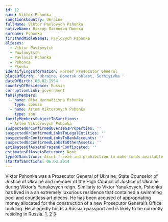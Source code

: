 ```yaml
---
id: 12
name: Viktor Pshonka
sanctionsCountry: Ukraine
fullName: Viktor Pavlovych Pshonka
nativeName: Віктор Павлович Пшонка
surname: Pshonka
firstAndMidleNames: Pavlovych Pshonka
aliases:
  - Viktor Pavlovytch
  - Pawlowytsch
  - Pavlovič Pchonka
  - Pshonca
  - Pšonka
identifyingInformation: Former Prosecutor General
placeOfBirth: 'Ukraine, Donetsk oblast, Serhiyivka '
dateOfBirth: 06.02.1954
countryOfResidence: Russia
corruptionLink: government
familyMembers:
  - name: Olha Hennadiivna Pshonka
    type: spouse
  - name: Artem Viktorovych Pshonka
    type: son
familyMembersSubjectToSanctions:
  - Artem Viktorovych Pshonka
suspectedOrConfirmedOverseasProperties: ''
suspectedOrConfirmedLinksToLegalEntities: ''
suspectedOrConfirmedLinksToBankAccounts: ''
suspectedOrConfirmedLinksToOtherAssets: ''
estimatesOfAssetsFrozenOrConfiscated: ''
estimatesOfAssetsReturned: None
typeOfSanctions: Asset freeze and prohibition to make funds available
startOfSanctions: 06.03.2014
---
```

Viktor Pshonka was a Prosecutor General of Ukraine, State Counselor of Justice 
of Ukraine and member of the High Council of Justice of Ukraine during Viktor's 
Yanukovych reign. Similarly to Viktor Yanukovych, Pshonka has lived in a an 
extremely luxurious residence that contained a swimming pool and countless art 
pieces. He has been accused of appropriating money allocated for the 
construction of a new Prosecutor General’s Office building. He allegedly holds a 
Russian passport and is likely to be currently residing in Russia. 
[1](https://www.telegraph.co.uk/news/worldnews/europe/ukraine/10660562/kiev-ukraine-maidan-russia-war-clashes-protest-wounded-yanukovych-europe-police.html?frame=2833706), 
[2](https://www.dw.com/uk/%D0%BA%D0%BE%D0%BB%D0%B8%D1%88%D0%BD%D1%96%D0%B9-%D0%B3%D0%B5%D0%BD%D0%BF%D1%80%D0%BE%D0%BA%D1%83%D1%80%D0%BE%D1%80-%D0%BF%D1%88%D0%BE%D0%BD%D0%BA%D0%B0-%D0%B3%D1%80%D0%BE%D0%BC%D0%B0%D0%B4%D1%8F%D0%BD%D0%B8%D0%BD-%D1%80%D0%BE%D1%81%D1%96%D1%97/a-17706023) 
[3](http://www.rapsinews.com/judicial_news/20140423/271195829.html)
